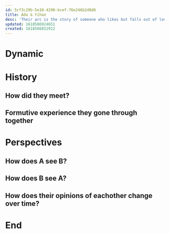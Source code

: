 ```yaml
---
id: 5cf3c29b-5e10-4290-bcef-76e246b2d8d6
title: Ada & Yihan
desc: 'Their arc is the story of someone who likes but falls out of love with you while waiting for you to get your shit together.'
updated: 1618586924651
created: 1618586852912
---
```

# Dynamic

# History

## How did they meet?

## Formutive experience they gone through together


# Perspectives

## How does A see B?

## How does B see A?

## How does their opinions of eachother change over time?

# End
